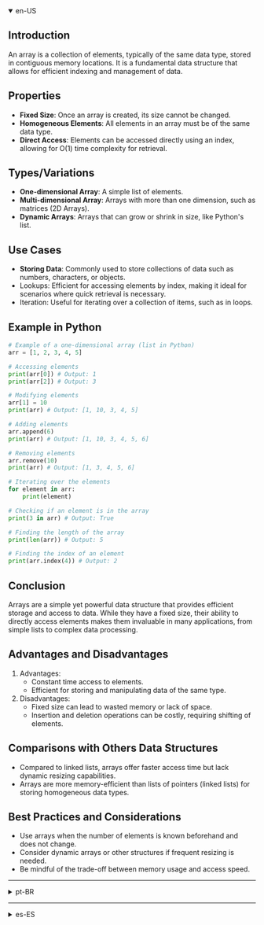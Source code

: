 <details open>
    <summary>en-US</summary>

## Introduction
An array is a collection of elements, typically of the same data type, stored in contiguous memory locations. It is a fundamental data structure that allows for efficient indexing and management of data.

## Properties
- **Fixed Size**: Once an array is created, its size cannot be changed.
- **Homogeneous Elements**: All elements in an array must be of the same data type.
- **Direct Access**: Elements can be accessed directly using an index, allowing for O(1) time complexity for retrieval.

## Types/Variations
- **One-dimensional Array**: A simple list of elements.
- **Multi-dimensional Array**: Arrays with more than one dimension, such as matrices (2D Arrays).
- **Dynamic Arrays**: Arrays that can grow or shrink in size, like Python's list.

## Use Cases
- **Storing Data**: Commonly used to store collections of data such as numbers, characters, or objects.
- Lookups: Efficient for accessing elements by index, making it ideal for scenarios where quick retrieval is necessary.
- Iteration: Useful for iterating over a collection of items, such as in loops.

## Example in Python
``` Python
# Example of a one-dimensional array (list in Python)
arr = [1, 2, 3, 4, 5]

# Accessing elements
print(arr[0]) # Output: 1
print(arr[2]) # Output: 3

# Modifying elements
arr[1] = 10
print(arr) # Output: [1, 10, 3, 4, 5]

# Adding elements
arr.append(6)
print(arr) # Output: [1, 10, 3, 4, 5, 6]

# Removing elements
arr.remove(10)
print(arr) # Output: [1, 3, 4, 5, 6]

# Iterating over the elements
for element in arr:
    print(element)

# Checking if an element is in the array
print(3 in arr) # Output: True

# Finding the length of the array
print(len(arr)) # Output: 5

# Finding the index of an element
print(arr.index(4)) # Output: 2
```

## Conclusion
Arrays are a simple yet powerful data structure that provides efficient storage and access to data. While they have a fixed size, their ability to directly access elements makes them invaluable in many applications, from simple lists to complex data processing.

## Advantages and Disadvantages
1. Advantages:
	- Constant time access to elements.
	- Efficient for storing and manipulating data of the same type.
2. Disadvantages:
	- Fixed size can lead to wasted memory or lack of space.
	- Insertion and deletion operations can be costly, requiring shifting of elements.

## Comparisons with Others Data Structures
- Compared to linked lists, arrays offer faster access time but lack dynamic resizing capabilities.
- Arrays are more memory-efficient than lists of pointers (linked lists) for storing homogeneous data types.

## Best Practices and Considerations
- Use arrays when the number of elements is known beforehand and does not change.
- Consider dynamic arrays or other structures if frequent resizing is needed.
- Be mindful of the trade-off between memory usage and access speed.

</details>

---

<details>
    <summary>pt-BR</summary>

## Introdução
Um array é uma coleção de elementos, tipicamente do mesmo tipo de dados, armazenados em locais de memória contíguos. É uma estrutura de dados fundamental que permite indexação e gerenciamento eficientes de dados.

## Propriedades
- **Tamanho Fixo**: Uma vez criado, o tamanho de um array não pode ser alterado.
- **Elementos Homogêneos**: Todos os elementos de um array devem ser do mesmo tipo de dados.
- **Acesso Direto**: Os elementos podem ser acessados diretamente usando um índice, permitindo uma complexidade de tempo O(1) para recuperação.

## Tipos/Variações
- **Array Unidimensional**: Uma lista simples de elementos.
- **Array Multidimensional**: Arrays com mais de uma dimensão, como matrizes (Arrays 2D).
- **Arrays Dinâmicos**: Arrays que podem crescer ou diminuir de tamanho, como as listas em Python.

## Casos de Uso
- **Armazenamento de Dados**: Comumente usado para armazenar coleções de dados como números, caracteres ou objetos.
- **Buscas**: Eficiente para acessar elementos por índice, tornando-o ideal para cenários onde a recuperação rápida é necessária.
- **Iteração**: Útil para iterar sobre uma coleção de itens, como em loops.

## Exemplo em Python
``` Python
# Exemplo de um array unidimensional (lista em Python)
arr = [1, 2, 3, 4, 5]

# Acessando elementos
print(arr[0]) # Saída: 1
print(arr[2]) # Saída: 3

# Modificando elementos
arr[1] = 10
print(arr) # Saída: [1, 10, 3, 4, 5]

# Adicionando Elementos
arr.append(6)
print(arr) # Saída: [1, 10, 3, 4, 5, 6]

# Removendo elementos
arr.remove(10)
print(arr) # Saída: [1, 3, 4, 5, 6]

# Iterando sobre os elementos
for element in arr:
    print(element)

# Verificando se um elemento está no array
print(3 in arr) # Saída: True

# Encontrando o tamanho do array
print(len(arr)) # Saída: 5

# Encontrando o índice de um elemento
print(arr.index(4)) # Saída: 2
```

## Conclusão
Arrays são uma estrutura de dados simples, mas poderosa, que oferece armazenamento e acesso eficiente aos dados. Embora tenham um tamanho fixo, sua capacidade de acessar elementos diretamente os torna inestimáveis em muitas aplicações, desde listas simples até processamento de dados complexos.

## Vantagens e Desvantagens
1. **Vantagens**:
	- Acesso a elementos em tempo constante.
	- Eficiente para armazenar e manipular dados do mesmo tipo.
2. **Desvantagens**:
	- O tamanho fixo pode levar a desperdício de memória ou falta de espaço.
	- Operações de inserção e remoção podem ser custosas, exigindo deslocamento de elementos.

## Comparações com Outras Estruturas de Dados
- Comparado a listas ligadas, arrays oferecem tempo de acesso mais rápido, mas não têm capacidade de redimensionamento dinâmico. 
- Arrays são mais eficientes em termos de memória do que listas de ponteiros (listas ligadas) para armazenar tipos de dados homogêneos.

## Melhores Práticas e Considerações
- Use arrays quando o número de elementos for conhecido de antemão e não mudar.
- Considere arrays dinâmicos ou outras estruturas se for necessário redimensionamento frequente.
- Esteja ciente do trade-off entre uso de memória e velocidade de acesso.

</details>

---

<details>
    <summary>es-ES</summary>

## Introducción
Un array es una colección de elementos, típicamente del mismo tipo de datos, almacenados en ubicaciones de memoria contiguas. Es una estructura de datos fundamental que permite la indexación y gestión eficientes de datos.

## Propiedades
- **Tamaño Fijo**: Una vez creado, el tamaño de un array no se puede cambiar.
- **Elementos Homogéneos**: Todos los elementos en un array deben ser del mismo tipo de datos.
- **Acceso Directo**: Los elementos pueden accederse directamente usando un índice, lo que permite una complejidad de tiempo O(1) para la recuperación.

## Tipos/Variaciones
- **Array Unidimensional**: Una lista simple de elementos.
- **Array Multidimensional**: Arrays con más de una dimensión, como matrices (Arrays 2D).
- **Arrays Dinámicos**: Arrays que pueden crecer o reducirse en tamaño, como las listas en Python.

## Casos de Uso
- **Almacenamiento de Datos**: Comúnmente utilizados para almacenar colecciones de datos como números, caracteres u objetos.
- **Búsquedas**: Eficiente para acceder a elementos por índice, lo que lo hace ideal para escenarios donde se necesita una recuperación rápida.
- **Iteración**:  Útil para iterar sobre una colección de elementos, como un bucles.

## Ejemplo en Python
``` Python
# Ejemplo de un array unidimensional (lista en Python)
arr = [1, 2, 3, 4, 5]

# Accediendo a elementos
print(arr[0]) # Salida: 1
print(arr[2]) # Salida: 3

# Modificando elementos
arr[1] = 10
print(arr) # Salida: [1, 10, 3, 4, 5]

# Agregando elementos
arr.append(6)
print(arr) # Salida: [1, 10, 3, 4, 5, 6]

# Eliminando elementos
arr.remove(10)
print(arr) # Salida: [1, 3, 4, 5, 6]

# Iterando sobre los elementos
for element in arr:
    print(element)

# Verificando si un elemento está en el array
print(3 in arr)

# Encontrando el tamaño del array
print(len(arr)) # Salida: 5

# Encontrando el índice de un elemento
print(arr.index(4)) # Salida: 2
```

## Conclusión
Los arrays son una estructura de datos simple pero poderosa que proporciona almacenamiento y acceso eficiente a los datos. Aunque tienen un tamaño fijo, su capacidad para acceder directamente a los elementos los hace invaluables en muchas aplicaciones, desde listas simples hasta procesamiento de datos complejo.

## Ventajas y Desventajas
1. Ventajas: 
	- Acceso a elementos en tiempo constante
	- Eficiente para almacenar y manipular datos del mismo tipo.
2. Desventajas:
	- El tamaño fijo puede llevar a un desperdicio de memoria o falta de espacio.
	- Las operaciones de inserción y eliminación pueden ser costosas, requiriendo el desplazamiento de elementos.

## Comparaciones con Otras Estructuras de Datos
- Comparados con listas enlazadas, los arrays ofrecen un tiempo de acesso más rápido pero carecen de capacidades de redimensionamiento dinámico.
- Los arrays son más eficientes en términos de memoria que las listas de punteros (listas enlazadas) para almacenar tipos de datos homogéneos.

## Mejores Prácticas y Consideraciones
- Use arrays cuando el número de elementos se conozca de antemano y no cambie.
- Considere arrays dinámicos u otras estructuras si es necesario un redimensionamiento frecuente.
- Sea consciente del compromiso entre el uso de memoria y la velocidad de acceso.

</details>

